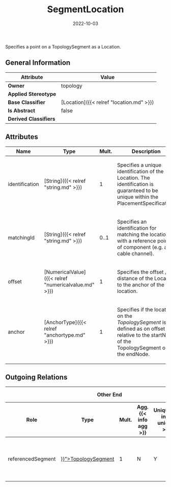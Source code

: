 ﻿---
title: SegmentLocation
toc: false
type: specs
date: "2022-10-03"
draft: false
specification: VEC
version: 2.0.1
documentType: "Recommendation"
elementType: Class
classes:
  - SegmentLocation
menu_name: vec-2.0.1
---
<p>Specifies a point on a TopologySegment as a Location. </p>

## General Information

| Attribute               | Value |
|-------------------------|-------|
| **Owner**               | topology |
| **Applied Stereotype**  |   |
| **Base Classifier**     | [Location]({{< relref "location.md" >}})<br/>  |
| **Is Abstract**         | false |
| **Derived Classifiers** |   |

## Attributes
|  Name  |  Type  |  Mult.  |  Description  |  Owning Classifier  |
|--------|--------|---------|---------------|--------------|
|identification| [String]({{< relref "string.md" >}}) | 1 | <p> Specifies a unique identification of the Location. The identification is guaranteed to be unique within the PlacementSpecification.      </p> | [Location]({{< relref "location.md" >}}) |
|matchingId| [String]({{< relref "string.md" >}}) | 0..1 | <p>Specifies an identification for matching the location with a reference point of component (e.g. a cable channel).  </p> | [Location]({{< relref "location.md" >}}) |
|offset| [NumericalValue]({{< relref "numericalvalue.md" >}}) | 1 | <p>Specifies the offset / distance of the Location to the anchor of the location.  </p> | [SegmentLocation]({{< relref "segmentlocation.md" >}}) |
|anchor| [AnchorType]({{< relref "anchortype.md" >}}) | 1 | <p> Specifies if the location on the <i>TopologySegment</i> is defined as on offset relative to the startNode of the TopologySegment or the endNode.      </p> | [SegmentLocation]({{< relref "segmentlocation.md" >}}) |

## Outgoing Relations
<table>
    <thead>
        <tr>
           <th colspan="6">Other End</th>
           <th colspan="1">This End</th>
           <th colspan="1">General</th>
        </tr>
        <tr>
           <th>Role</th>
           <th>Type</th>
           <th>Mult.</th>
           <th>Agg.{{< info agg >}}</th>
           <th>Unique{{< info unique >}}</th>
           <th>Ordered{{< info ordered >}}</th>
           <th>Mult.</th>
           <th>Description</th>
        </tr>
    <thead>
    <tbody>
    <tr>
        <td>referencedSegment</td>
        <td><a href="{{< relref "topologysegment.md" >}}">TopologySegment</a></td>
        <td>1</td>
        <td>N</td>
        <td>Y</td>
        <td>N</td>
        <td>0..*</td>
        <td><p> References the <i>TopologySegment</i> on which the Location is located.      </p></td>
    </tr>
    </tbody>
</table>





